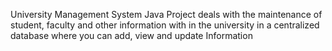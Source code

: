 University Management System Java Project deals with the maintenance of student, faculty and other information with in the university in a centralized database where you can add, view and update Information
